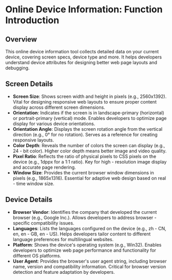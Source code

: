 # Online Device Information: Function Introduction

## Overview

This online device information tool collects detailed data on your current device, covering screen specs, device type and more. It helps developers understand device attributes for designing better web page layouts and debugging.

## Screen Details

  * **Screen Size**: Shows screen width and height in pixels (e.g., 2560x1392). Vital for designing responsive web layouts to ensure proper content display across different screen dimensions.
  * **Orientation**: Indicates if the screen is in landscape-primary (horizontal) or portrait-primary (vertical) mode. Enables developers to optimize page display for various device orientations.
  * **Orientation Angle**: Displays the screen rotation angle from the vertical direction (e.g., 0° for no rotation). Serves as a reference for creating responsive layouts.
  * **Color Depth**: Reveals the number of colors the screen can display (e.g., 24 - bit color). Higher color depth means better image and video quality.
  * **Pixel Ratio**: Reflects the ratio of physical pixels to CSS pixels on the device (e.g., 1dppx for a 1:1 ratio). Key for high - resolution image display and accurate page rendering.
  * **Window Size**: Provides the current browser window dimensions in pixels (e.g., 1865x1316). Essential for adaptive web design based on real - time window size.

## Device Details

  * **Browser Vendor**: Identifies the company that developed the current browser (e.g., Google Inc.). Allows developers to address browser - specific compatibility issues.
  * **Languages**: Lists the languages configured on the device (e.g., zh - CN, en, en - GB, en - US). Helps developers tailor content to different language preferences for multilingual websites.
  * **Platform**: Shows the device's operating system (e.g., Win32). Enables developers to optimize web page performance and functionality for different OS platforms.
  * **User Agent**: Provides the browser's user agent string, including browser name, version and compatibility information. Critical for browser version detection and feature adaptation by developers.